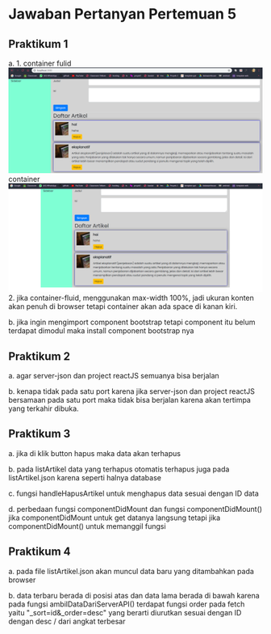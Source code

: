 # Jawaban Pertanyan Pertemuan 5

## Praktikum 1
a. 1. container fulid
    <img src="img/full.png"/>
      container 
    <img src="img/non fluid.png"/>
   2. jika container-fluid, menggunakan max-width 100%, jadi ukuran konten akan penuh di browser tetapi container akan ada space di kanan kiri.

b. jika ingin mengimport component bootstrap tetapi component  itu belum terdapat dimodul maka install component bootstrap nya

## Praktikum 2
a. agar server-json dan project reactJS semuanya bisa berjalan

b. kenapa tidak pada satu port karena jika server-json dan project reactJS bersamaan pada satu port maka tidak bisa berjalan karena akan tertimpa yang terkahir dibuka.

## Praktikum 3
a. jika di klik button hapus maka data akan terhapus

b. pada listArtikel data yang terhapus otomatis terhapus juga pada listArtikel.json karena seperti halnya database

c. fungsi handleHapusArtikel untuk menghapus data sesuai dengan ID data

d. perbedaan fungsi componentDidMount dan fungsi componentDidMount() jika componentDidMount untuk get datanya langsung tetapi jika componentDidMount() untuk memanggil fungsi

## Praktikum 4

a. pada file listArtikel.json akan muncul data baru yang ditambahkan pada browser

b. data terbaru berada di posisi atas dan data lama berada di bawah karena pada fungsi ambilDataDariServerAPI() terdapat fungsi order pada fetch yaitu "_sort=id&_order=desc" yang berarti diurutkan sesuai dengan ID dengan desc / dari angkat terbesar

